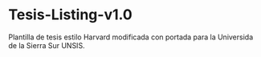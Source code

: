 # Tesis-Listing-v1.0
Plantilla de tesis estilo Harvard modificada con portada para la Universida de la Sierra Sur UNSIS.
